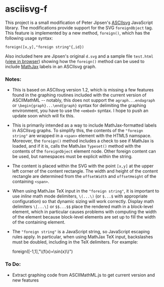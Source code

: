 # asciisvg-f

This project is a small modification of Peter Jipsen's [ASCIIsvg](http://www1.chapman.edu/~jipsen/svg/asciisvg.html) 
JavaScript library.  The modifications provide support
for the SVG `foreignObject` tag.  This feature is implemented by a new method, `foreign()`, which has the following
usage syntax:

    foreign([x,y],"foreign string"{,id})
    
Also included here are Jipsen's original `d.svg` and a sample file `test.html` 
([view in browser](http://cs.jsu.edu/~leathrum/asciisvg-f/test.html))
showing how the `foreign()` method can be 
used to include [MathJax](http://www.mathjax.org) labels in an ASCIIsvg graph.

### Notes:

* This is based on ASCIIsvg version 1.2, which is missing a few features found in the graphing routines included
with the current version of ASCIIMathML -- notably, this does not support the `agraph...endagraph` or 
`\begin{graph}...\end{graph}` syntax for delimiting the graphing environment, you have to use the `<embed>`
syntax.  I hope to push an update soon which will fix this.

* This is primarily intended as a way to include MathJax-formatted labels in ASCIIsvg graphs.  To simplify this,
the contents of the `"foreign string"` are wrapped in a `<span>` element with the HTML5 namspace.  Moreover,
the `foreign()` method includes a check to see if MathJax is loaded, and if it is, calls the MathJax `Typeset()`
method with the contents of the `foreignObject` element node.  Other foreign content can be used, but 
namespaces must be explicit within the string.

* The content is placed within the SVG with the point `[x,y]` at the upper left corner of the content rectangle.
The width and height of the content rectangle are determined from the `offsetWidth` and `offsetHeight` of the
containing `<span>`.

* When using MathJax TeX input in the `"foreign string"`, it is important to use *inline* math mode delimiters,
`\(...\)` (or `$...$` with appropriate configuration) so that dynamic sizing will work correctly.
Display math delimiters `\[...\]` or `$$...$$` place the rendered math in a
block-level element, which in particular causes problems with computing the width of the element because
block-level elements are set up to fill the width of the containing element.

* The `"foreign string"` is a JavaScript string, so JavaScript escaping rules apply.  In particular, when using
MathJax TeX input, backslashes must be doubled, including in the TeX delimiters.  For example:


    foreign([-1,1],"\\(f(x)=\\sin(x)\\)")

### To Do:

* Extract graphing code from ASCIIMathML.js to get current version and new features
